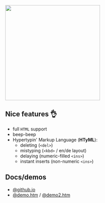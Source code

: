 <img src="https://mntn-dev.github.io/t.js/t.js.png" height="300" width="300" alt=""/><br/>

Nice features 👌
---
* full <code>HTML</code> support
* beep-beep
* Hypertypin' Markup Language (__HTyML__):
  * deleting (<code>&lt;del&gt;</code>)
  * mistyping (<code>&lt;kbd&gt;</code> / en/de layout)
  * delaying (numeric-filled <code>&lt;ins&gt;</code>)
  * instant inserts (non-numeric <code>&lt;ins&gt;</code>)
  


Docs/demos
---
* <a href="https://mntn-dev.github.io/t.js/" target="_blank">@github.io</a>
* <a href="https://rawgit.com/mntn-dev/t.js/master/demo.htm" target="_blank">@demo.htm</a> / <a href="https://rawgit.com/mntn-dev/t.js/master/demo2.htm" target="_blank">@demo2.htm</a>
